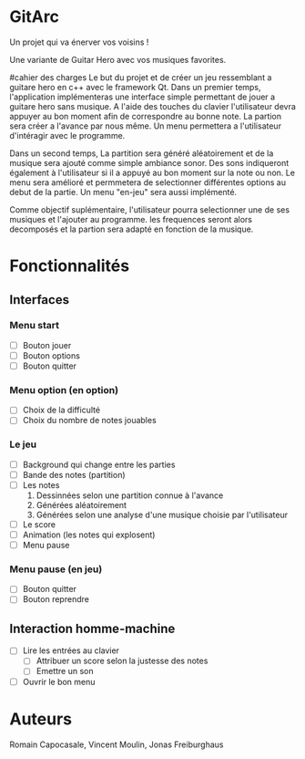 # GitArc

Un projet qui va énerver vos voisins !

Une variante de Guitar Hero avec vos musiques favorites.

#cahier des charges
Le but du projet et de créer un jeu ressemblant a guitare hero en c++ avec le framework Qt. Dans un premier temps, l'application implémenteras une interface simple permettant de jouer a guitare hero sans musique. 
A l'aide des touches du clavier l'utilisateur devra appuyer au bon moment afin de correspondre au bonne note. La partion sera créer a l'avance par nous même. Un menu permettera a l'utilisateur d'intéragir avec le programme.

Dans un second temps, La partition sera généré aléatoirement et de la musique sera ajouté comme simple ambiance sonor. Des sons indiqueront également à l'utilisateur si il a appuyé au bon moment sur la note ou non.
Le menu sera amélioré et permmetera de selectionner différentes options au debut de la partie. Un menu "en-jeu" sera aussi implémenté.

Comme objectif suplémentaire, l'utilisateur pourra selectionner une de ses musiques et l'ajouter au programme. les frequences seront alors decomposés et la partion sera adapté en fonction de la musique.

# Fonctionnalités

## Interfaces

### Menu start
* [ ] Bouton jouer
* [ ] Bouton options
* [ ] Bouton quitter

### Menu option (en option)
* [ ] Choix de la difficulté
* [ ] Choix du nombre de notes jouables
    
### Le jeu
* [ ] Background qui change entre les parties
* [ ] Bande des notes (partition)
* [ ] Les notes
    1. Dessinnées selon une partition connue à l'avance
    2. Générées aléatoirement
    3. Générées selon une analyse d'une musique choisie par l'utilisateur
* [ ] Le score
* [ ] Animation (les notes qui explosent)
* [ ] Menu pause

### Menu pause (en jeu)
* [ ] Bouton quitter
* [ ] Bouton reprendre

## Interaction homme-machine
* [ ] Lire les entrées au clavier
    * [ ] Attribuer un score selon la justesse des notes
    * [ ] Emettre un son 
* [ ] Ouvrir le bon menu

# Auteurs
Romain Capocasale, Vincent Moulin, Jonas Freiburghaus
